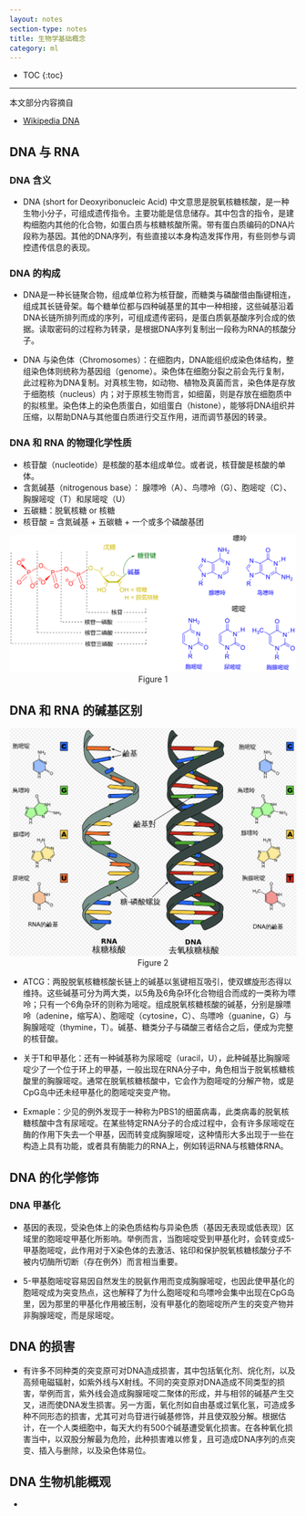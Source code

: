 ```yaml
---
layout: notes
section-type: notes
title: 生物学基础概念
category: ml
---
```


* TOC
{:toc}
---

本文部分内容摘自
* [Wikipedia DNA](https://zh.wikipedia.org/zh-cn/%E8%84%B1%E6%B0%A7%E6%A0%B8%E7%B3%96%E6%A0%B8%E9%85%B8)

## DNA 与 RNA

### DNA 含义
* DNA (short for Deoxyribonucleic Acid) 中文意思是脱氧核糖核酸，是一种生物小分子，可组成遗传指令。主要功能是信息储存。其中包含的指令，是建构细胞内其他的化合物，如蛋白质与核糖核酸所需。带有蛋白质编码的DNA片段称为基因。其他的DNA序列，有些直接以本身构造发挥作用，有些则参与调控遗传信息的表现。 

### DNA 的构成
* DNA是一种长链聚合物，组成单位称为核苷酸，而糖类与磷酸借由酯键相连，组成其长链骨架。每个糖单位都与四种碱基里的其中一种相接，这些碱基沿着DNA长链所排列而成的序列，可组成遗传密码，是蛋白质氨基酸序列合成的依据。读取密码的过程称为转录，是根据DNA序列复制出一段称为RNA的核酸分子。

* DNA 与染色体（Chromosomes）：在细胞内，DNA能组织成染色体结构，整组染色体则统称为基因组（genome）。染色体在细胞分裂之前会先行复制，此过程称为DNA复制。对真核生物，如动物、植物及真菌而言，染色体是存放于细胞核（nucleus）内；对于原核生物而言，如细菌，则是存放在细胞质中的拟核里。染色体上的染色质蛋白，如组蛋白（histone），能够将DNA组织并压缩，以帮助DNA与其他蛋白质进行交互作用，进而调节基因的转录。 

### DNA 和 RNA 的物理化学性质
* 核苷酸（nucleotide）是核酸的基本组成单位。或者说，核苷酸是核酸的单体。
* 含氮碱基（nitrogenous base）： 腺嘌呤（A）、鸟嘌呤（G）、胞嘧啶（C）、胸腺嘧啶（T）和尿嘧啶（U）
* 五碳糖：脱氧核糖 or 核糖
* 核苷酸 = 含氮碱基 + 五碳糖 + 一个或多个磷酸基团

<center>
<img src="./pictures/019.png">
Figure 1
</center>



## DNA 和 RNA 的碱基区别
<center>
<img src="./pictures/018.png">
Figure 2
</center>

* ATCG：两股脱氧核糖核酸长链上的碱基以氢键相互吸引，使双螺旋形态得以维持。这些碱基可分为两大类，以5角及6角杂环化合物组合而成的一类称为嘌呤；只有一个6角杂环的则称为嘧啶。组成脱氧核糖核酸的碱基，分别是腺嘌呤（adenine，缩写A）、胞嘧啶（cytosine，C）、鸟嘌呤（guanine，G）与胸腺嘧啶（thymine，T）。碱基、糖类分子与磷酸三者结合之后，便成为完整的核苷酸。

* 关于T和甲基化：还有一种碱基称为尿嘧啶（uracil，U），此种碱基比胸腺嘧啶少了一个位于环上的甲基，一般出现在RNA分子中，角色相当于脱氧核糖核酸里的胸腺嘧啶。通常在脱氧核糖核酸中，它会作为胞嘧啶的分解产物，或是CpG岛中还未经甲基化的胞嘧啶突变产物。

* Exmaple：少见的例外发现于一种称为PBS1的细菌病毒，此类病毒的脱氧核糖核酸中含有尿嘧啶。在某些特定RNA分子的合成过程中，会有许多尿嘧啶在酶的作用下失去一个甲基，因而转变成胸腺嘧啶，这种情形大多出现于一些在构造上具有功能，或者具有酶能力的RNA上，例如转运RNA与核糖体RNA。 

## DNA 的化学修饰
### DNA 甲基化
* 基因的表现，受染色体上的染色质结构与异染色质（基因无表现或低表现）区域里的胞嘧啶甲基化所影响。举例而言，当胞嘧啶受到甲基化时，会转变成5-甲基胞嘧啶，此作用对于X染色体的去激活、铭印和保护脱氧核糖核酸分子不被内切酶所切断（存在例外）而言相当重要。

* 5-甲基胞嘧啶容易因自然发生的脱氨作用而变成胸腺嘧啶，也因此使甲基化的胞嘧啶成为突变热点，这也解释了为什么胞嘧啶和鸟嘌呤会集中出现在CpG岛里，因为那里的甲基化作用被压制，没有甲基化的胞嘧啶所产生的突变产物并非胸腺嘧啶，而是尿嘧啶。

## DNA 的损害
* 有许多不同种类的突变原可对DNA造成损害，其中包括氧化剂、烷化剂，以及高频电磁辐射，如紫外线与X射线。不同的突变原对DNA造成不同类型的损害，举例而言，紫外线会造成胸腺嘧啶二聚体的形成，并与相邻的碱基产生交叉，进而使DNA发生损害。另一方面，氧化剂如自由基或过氧化氢，可造成多种不同形态的损害，尤其可对鸟苷进行碱基修饰，并且使双股分解。根据估计，在一个人类细胞中，每天大约有500个碱基遭受氧化损害。在各种氧化损害当中，以双股分解最为危险，此种损害难以修复，且可造成DNA序列的点突变、插入与删除，以及染色体易位。 

## DNA 生物机能概观
* 